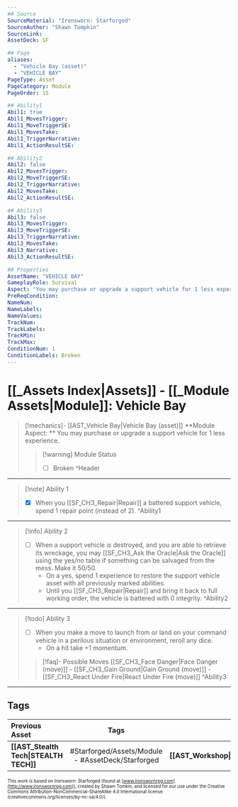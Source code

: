 ```yaml
---
## Source
SourceMaterial: "Ironsworn: Starforged"
SourceAuthor: "Shawn Tompkin"
SourceLink: 
AssetDeck: SF

## Page
aliases:
  - "Vehicle Bay (asset)"
  - "VEHICLE BAY"
PageType: Asset
PageCategory: Module
PageOrder: 15

## Ability1
Abil1: true
Abil1_MovesTrigger:
Abil1_MoveTriggerSE:
Abil1_MovesTake:
Abil1_TriggerNarrative:
Abil1_ActionResultSE:

## Ability2
Abil2: false
Abil2_MovesTrigger:
Abil2_MoveTriggerSE:
Abil2_TriggerNarrative:
Abil2_MovesTake:
Abil2_ActionResultSE:

## Ability3
Abil3: false
Abil3_MovesTrigger:
Abil3_MoveTriggerSE:
Abil3_TriggerNarrative:
Abil3_MovesTake:
Abil3_Narrative:
Abil3_ActionResultSE:

## Properties
AssetName: "VEHICLE BAY"
GameplayRole: Survival
Aspect: "You may purchase or upgrade a support vehicle for 1 less experience."
PreReqCondition: 
NameNum:
NameLabels:
NameValues:
TrackNum:
TrackLabels:
TrackMin:
TrackMax:
ConditionNum: 1
ConditionLabels: Broken
---
```

# [[_Assets Index|Assets]] - [[_Module Assets|Module]]: Vehicle Bay
> [!mechanics]- [[AST_Vehicle Bay|Vehicle Bay (asset)]]
> **Module Aspect: ** You may purchase or upgrade a support vehicle for 1 less experience.
> > [!warning] Module Status
> > - [ ] Broken ^Header
___
> [!note] Ability 1
> - [x] When you [[SF_CH3_Repair|Repair]] a battered support vehicle, spend 1 repair point (instead of 2). ^Ability1
___
> [!info] Ability 2
> - [ ] When a support vehicle is destroyed, and you are able to retrieve its wreckage, you may [[SF_CH3_Ask the Oracle|Ask the Oracle]]  using the yes/no table if something can be salvaged from the mess. Make it 50/50. 
> 	- On a yes, spend 1 experience to restore the support vehicle asset with all previously marked abilities.
> 	- Until you [[SF_CH3_Repair|Repair]] and bring it back to full working order, the vehicle is battered with 0 integrity. ^Ability2
___
> [!todo] Ability 3
> - [ ] When you make a move to launch from or land on your command vehicle in a perilous situation or environment, reroll any dice.
> 	- On a hit take +1 momentum.
> > [!faq]- Possible Moves
> > [[SF_CH3_Face Danger|Face Danger (move)]] - [[SF_CH3_Gain Ground|Gain Ground (move)]] - [[SF_CH3_React Under Fire|React Under Fire (move)]] ^Ability3
___

## Tags
| Previous Asset | Tags | Next Asset |
| :--- | :---: | ---: |
| **[[AST_Stealth Tech\|STEALTH TECH]]** | #Starforged/Assets/Module - #AssetDeck/Starforged | **[[AST_Workshop\|WORKSHOP]]** |

<font size=-2>This work is based on Ironsworn: Starforged (found at [www.ironswornrpg.com](http://www.ironswornrpg.com)), created by Shawn Tomkin, and licensed for our use under the Creative Commons Attribution-NonCommercial-ShareAlike 4.0 International license  (creativecommons.org/licenses/by-nc-sa/4.0/).</font>